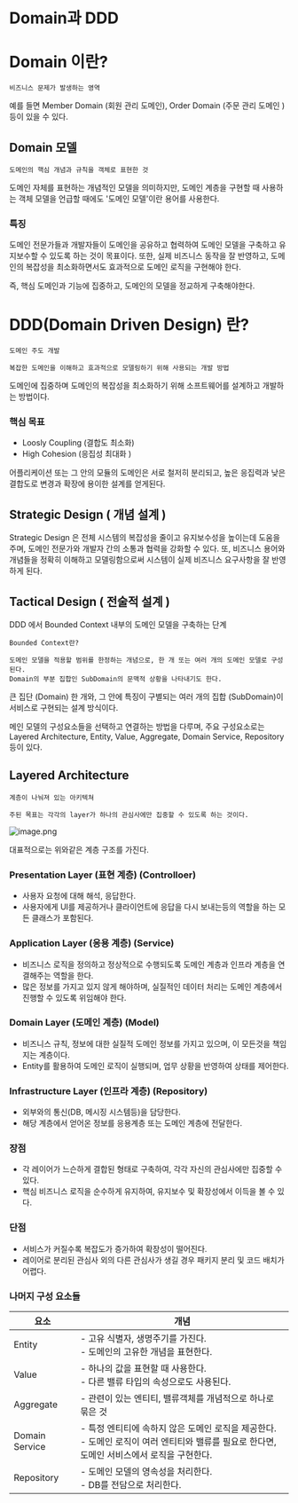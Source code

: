 # Domain과 DDD

# Domain 이란?

```basic
비즈니스 문제가 발생하는 영역
```

예를 들면 Member Domain (회원 관리 도메인),  Order Domain (주문 관리 도메인 )등이 있을 수 있다.

## Domain 모델

```basic
도메인의 핵심 개념과 규칙을 객체로 표현한 것
```

도메인 자체를 표현하는 개념적인 모델을 의미하지만, 도메인 계층을 구현할 때 사용하는 객체 모델을 언급할 때에도 '도메인 모델'이란 용어를 사용한다.

### 특징

도메인 전문가들과 개발자들이 도메인을 공유하고 협력하여 도메인 모델을 구축하고 유지보수할 수 있도록 하는 것이 목표이다. 또한, 실제 비즈니스 동작을 잘 반영하고, 도메인의 복잡성을 최소화하면서도 효과적으로 도메인 로직을 구현해야 한다.

즉, 핵심 도메인과 기능에 집중하고, 도메인의 모델을 정교하게 구축해야한다.

# DDD(Domain Driven Design) 란?

```basic
도메인 주도 개발

복잡한 도메인을 이해하고 효과적으로 모델링하기 위해 사용되는 개발 방법
```

도메인에 집중하며 도메인의 복잡성을 최소화하기 위해 소프트웨어를 설계하고 개발하는 방법이다.

### 핵심 목표

- Loosly Coupling (결합도 최소화)
- High Cohesion (응집성 최대화 )

어플리케이션 또는 그 안의 모듈의 도메인은 서로 철저히 분리되고, 높은 응집력과 낮은 결합도로 변경과 확장에 용이한 설계를 얻게된다.

## Strategic Design ( 개념 설계 )

Strategic Design 은 전체 시스템의 복잡성을 줄이고 유지보수성을 높이는데 도움을 주며, 도메인 전문가와 개발자 간의 소통과 협력을 강화할 수 있다. 또, 비즈니스 용어와 개념들을 정확히 이해하고 모델링함으로써 시스템이 실제 비즈니스 요구사항을 잘 반영하게 된다.

## Tactical Design ( 전술적 설계 )

DDD 에서 Bounded Context 내부의 도메인 모델을 구축하는 단계

```basic
Bounded Context란?

도메인 모델을 적용할 범위를 한정하는 개념으로, 한 개 또는 여러 개의 도메인 모델로 구성된다.
Domain의 부분 집합인 SubDomain의 문맥적 상황을 나타내기도 한다.
```

큰 집단 (Domain) 한 개와, 그 안에 특징이 구별되는 여러 개의 집합 (SubDomain)이 서비스로 구현되는 설계 방식이다.

메인 모델의 구성요소들을 선택하고 연결하는 방법을 다루며, 주요 구성요소로는 Layered Architecture, Entity, Value, Aggregate, Domain Service, Repository 등이 있다.

## Layered Architecture

```basic
계층이 나눠져 있는 아키텍쳐

주된 목표는 각각의 layer가 하나의 관심사에만 집중할 수 있도록 하는 것이다.
```

![image.png](img/Domain과%20DDD/image.png)

대표적으로는 위와같은 계층 구조를 가진다.

### Presentation Layer (표현 계층) (Controlloer)

- 사용자 요청에 대해 해석, 응답한다.
- 사용자에게 UI를 제공하거나 클라이언트에 응답을 다시 보내는등의 역할을 하는 모든 클래스가 포함된다.

### Application Layer (응용 계층) (Service)

- 비즈니스 로직을 정의하고 정상적으로 수행되도록 도메인 계층과 인프라 계층을 연결해주는 역할을 한다.
- 많은 정보를 가지고 있지 않게 해야하며, 실질적인 데이터 처리는 도메인 계층에서 진행할 수 있도록 위임해야 한다.

### Domain Layer (도메인 계층) (Model)

- 비즈니스 규칙, 정보에 대한 실질적 도메인 정보를 가지고 있으며, 이 모든것을 책임지는 계층이다.
- Entity를 활용하여 도메인 로직이 실행되며, 업무 상황을 반영하여 상태를 제어한다.

### Infrastructure Layer (인프라 계층) (Repository)

- 외부와의 통신(DB, 메시징 시스템등)을 담당한다.
- 해당 계층에서 얻어온 정보를 응용계층 또는 도메인 계층에 전달한다.

### 장점

- 각 레이어가 느슨하게 결합된 형태로 구축하여, 각각 자신의 관심사에만 집중할 수 있다.
- 핵심 비즈니스 로직을 순수하게 유지하여, 유지보수 및 확장성에서 이득을 볼 수 있다.

### 단점

- 서비스가 커질수록 복잡도가 증가하여 확장성이 떨어진다.
- 레이어로 분리된 관심사 외의 다른 관심사가 생길 경우 패키지 분리 및 코드 배치가 어렵다.

### 나머지 구성 요소들

| 요소 | 개념 |
| --- | --- |
| Entity | - 고유 식별자, 생명주기를 가진다.<br>- 도메인의 고유한 개념을 표현한다. |
| Value | - 하나의 값을 표현할 때 사용한다.<br>- 다른 밸류 타입의 속성으로도 사용된다. |
| Aggregate | - 관련이 있는 엔티티, 밸류객체를 개념적으로 하나로 묶은 것 |
| Domain Service | - 특정 엔티티에 속하지 않은 도메인 로직을 제공한다.<br>- 도메인 로직이 여러 엔티티와 밸류를 필요로 한다면, 도메인 서비스에서 로직을 구현한다. |
| Repository | - 도메인 모델의 영속성을 처리한다.<br>- DB를 전담으로 처리한다. |